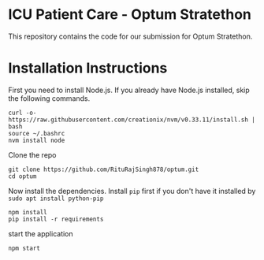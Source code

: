 # ICU Patient Care - Optum Stratethon

This repository contains the code for our submission for Optum Stratethon.

# Installation Instructions

First you need to install Node.js. If you already have Node.js installed, skip the following commands.

```
curl -o- https://raw.githubusercontent.com/creationix/nvm/v0.33.11/install.sh | bash
source ~/.bashrc
nvm install node
```
Clone the repo
```
git clone https://github.com/RituRajSingh878/optum.git
cd optum
```

Now install the dependencies. Install `pip` first if you don't have it installed by `sudo apt install python-pip`
```
npm install
pip install -r requirements
```

start the application
```
npm start
```


